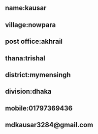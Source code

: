 <!doctype html1>
<html lang="en">
<head>
<meta charset=UTF-8">
<meta name"viewport"content"width=device-width, initial-scale=1.0">
<title>cv</title>
</head>
<body>
<h2>name:kausar</h2>
<h2>village:nowpara</h2>
<h2>post office:akhrail</h2>
<h2>thana:trishal</h2>
<h2>district:mymensingh</h2>
<h2>division:dhaka</h2>
<h2>mobile:01797369436</h2>
<h2>mdkausar3284@gmail.com</h2>
<a href=" ''>click here go to the second page</a>


